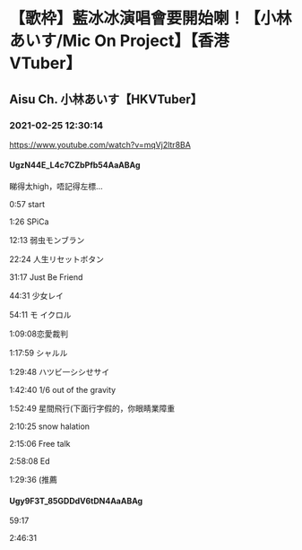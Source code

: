 # 【歌枠】藍冰冰演唱會要開始喇！【小林あいす/Mic On Project】【香港VTuber】

## Aisu Ch. 小林あいす【HKVTuber】

### 2021-02-25 12:30:14

https://www.youtube.com/watch?v=mqVj2ltr8BA

#### UgzN44E_L4c7CZbPfb54AaABAg

睇得太high，唔記得左標…

0:57 start 

1:26 SPiCa

12:13 弱虫モンブラン

22:24 人生リセットボタン

31:17 Just Be Friend

44:31 少女レイ

54:11 モ イクロル

1:09:08恋愛裁判

1:17:59 シャルル

1:29:48 ハツビ一シシせサイ

1:42:40 1/6 out of the gravity

1:52:49 星間飛行(下面行字假的，你眼睛業障重

2:10:25 snow halation

2:15:06 Free talk

2:58:08 Ed

1:29:36 (推薦



#### Ugy9F3T_85GDDdV6tDN4AaABAg

59:17

2:46:31


